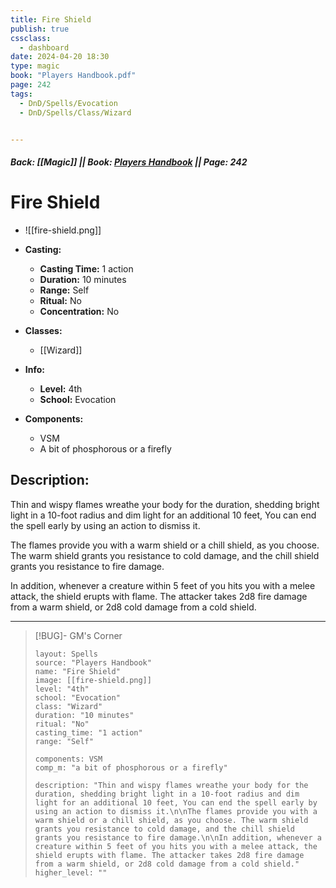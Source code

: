 ```yaml
---
title: Fire Shield
publish: true
cssclass:
  - dashboard
date: 2024-04-20 18:30
type: magic
book: "Players Handbook.pdf"
page: 242
tags:
  - DnD/Spells/Evocation
  - DnD/Spells/Class/Wizard


---
```


##### Back: [[Magic]] || Book: [Players Handbook](https://drive.google.com/drive/folders/1O5bhpYizcIT5xxAoLOuzCRht_PVS7VSG?usp=sharing) || Page: 242

# Fire Shield
- ![[fire-shield.png]]
- **Casting:**
    - **Casting Time:** 1 action
    - **Duration:** 10 minutes
    - **Range:** Self
    - **Ritual:** No
    - **Concentration:** No
- **Classes:**
    - [[Wizard]]

- **Info:**
    - **Level:** 4th
    - **School:** Evocation
- **Components:**
    - VSM
    - A bit of phosphorous or a firefly

## Description:
Thin and wispy flames wreathe your body for the duration, shedding bright light in a 10-foot radius and dim light for an additional 10 feet, You can end the spell early by using an action to dismiss it.

The flames provide you with a warm shield or a chill shield, as you choose. The warm shield grants you resistance to cold damage, and the chill shield grants you resistance to fire damage.

In addition, whenever a creature within 5 feet of you hits you with a melee attack, the shield erupts with flame. The attacker takes 2d8 fire damage from a warm shield, or 2d8 cold damage from a cold shield.



---

> [!BUG]- GM's Corner
>
> ```statblock
> layout: Spells
> source: "Players Handbook"
> name: "Fire Shield"
> image: [[fire-shield.png]]
> level: "4th"
> school: "Evocation"
> class: "Wizard"
> duration: "10 minutes"
> ritual: "No"
> casting_time: "1 action"
> range: "Self"
>
> components: VSM
> comp_m: "a bit of phosphorous or a firefly"
>
> description: "Thin and wispy flames wreathe your body for the duration, shedding bright light in a 10-foot radius and dim light for an additional 10 feet, You can end the spell early by using an action to dismiss it.\n\nThe flames provide you with a warm shield or a chill shield, as you choose. The warm shield grants you resistance to cold damage, and the chill shield grants you resistance to fire damage.\n\nIn addition, whenever a creature within 5 feet of you hits you with a melee attack, the shield erupts with flame. The attacker takes 2d8 fire damage from a warm shield, or 2d8 cold damage from a cold shield."
> higher_level: ""
> ```
